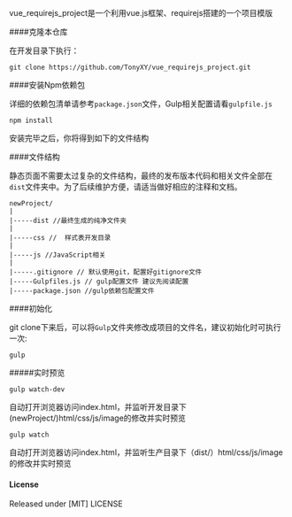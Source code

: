 vue_requirejs_project是一个利用vue.js框架、requirejs搭建的一个项目模版

####克隆本仓库

在开发目录下执行：

````
git clone https://github.com/TonyXY/vue_requirejs_project.git
````

####安装Npm依赖包

详细的依赖包清单请参考`package.json`文件，Gulp相关配置请看`gulpfile.js`

````
npm install
````

安装完毕之后，你将得到如下的文件结构

####文件结构

静态页面不需要太过复杂的文件结构，最终的发布版本代码和相关文件全部在`dist`文件夹中。为了后续维护方便，请适当做好相应的注释和文档。

````
newProject/
|
|-----dist //最终生成的纯净文件夹
|
|-----css //  样式表开发目录
|
|-----js //JavaScript相关
|
|-----.gitignore // 默认使用git，配置好gitignore文件
|-----Gulpfiles.js // gulp配置文件 建议先阅读配置
|-----package.json //gulp依赖包配置文件

````
####初始化

git clone下来后，可以将`Gulp`文件夹修改成项目的文件名，建议初始化时可执行一次:

````
gulp
````

#####实时预览

````
gulp watch-dev
````
自动打开浏览器访问index.html，并监听开发目录下(newProject/)html/css/js/image的修改并实时预览

````
gulp watch
````
自动打开浏览器访问index.html，并监听生产目录下（dist/）html/css/js/image的修改并实时预览

#### License

Released under [MIT] LICENSE
